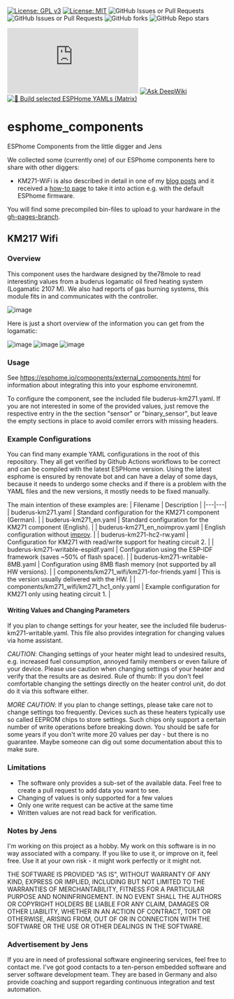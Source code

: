 [![License: GPL v3](https://img.shields.io/badge/License-GPLv3-blue.svg)](https://www.gnu.org/licenses/gpl-3.0)
[![License: MIT](https://img.shields.io/badge/License-MIT-yellow.svg)](https://opensource.org/licenses/MIT)
![GitHub Issues or Pull Requests](https://img.shields.io/github/issues/the78mole/esphome_components)
![GitHub Issues or Pull Requests](https://img.shields.io/github/issues-pr/the78mole/esphome_components)
![GitHub forks](https://img.shields.io/github/forks/the78mole/esphome_components)
![GitHub Repo stars](https://img.shields.io/github/stars/the78mole/esphome_components)

[![Matrix](https://img.shields.io/matrix/molesblog%3Amatrix.org)](https://matrix.to/#/#molesblog:matrix.org)
[![Ask DeepWiki](https://deepwiki.com/badge.svg)](https://deepwiki.com/the78mole/esphome_components)
[![🧪 Build selected ESPHome YAMLs (Matrix)](https://github.com/the78mole/esphome_components/actions/workflows/build-matrix.yml/badge.svg)](https://github.com/the78mole/esphome_components/actions/workflows/build-matrix.yml)


# esphome_components
ESPhome Components from the little digger and Jens

We collected some (currently one) of our ESPhome components here to share with other diggers:

- KM271-WiFi is also described in detail in one of my [blog posts](https://the78mole.de/reverse-engineering-the-buderus-km217/) and it received a [how-to page](https://the78mole.de/projects/km271-wifi-howto/) to take it into action e.g. with the default ESPhome firmware.

You will find some precompiled bin-files to upload to your hardware in the [gh-pages-branch](https://github.com/the78mole/esphome_components/tree/gh-pages).

## KM217 Wifi

### Overview
This component uses the hardware designed by the78mole to read interesting values from a buderus logamatic oil fired heating system (Logamatic 2107 M). We also had reports of gas burning systems, this module fits in and communicates with the controller. 

![image](components/km271_wifi/IMG/Buderus-KM217-Clone_0.0.5.jpg)

Here is just a short overview of the information you can get from the logamatic:

 ![image](images/home-assistant-values.png)
 ![image](images/home-assistant-values-2.png)
 ![image](images/home-assistant-values-3.png)


 
### Usage
See https://esphome.io/components/external_components.html for information about integrating this into your esphome environemnt.

To configure the component, see the included file buderus-km271.yaml.
If you are not interested in some of the provided values, just remove the respective entry in the the section "sensor" or "binary_sensor", but leave the empty sections in place to avoid comiler errors with missing headers.

### Example Configurations

You can find many example YAML configurations in the root of this repository. They all get verified by Github Actions workflows to be correct and can be compiled with the latest ESPHome version. Using the latest esphome is ensured by renovate bot and can have a delay of some days, because it needs to undergo some checks and if there is a problem with the YAML files and the new versions, it mostly needs to be fixed manually.

The main intention of these examples are:
| Filename | Description |
|---|---|
| buderus-km271.yaml | Standard configuration for the KM271 component (German). |
| buderus-km271_en.yaml | Standard configuration for the KM271 component (English). |
| buderus-km271_en_noimprov.yaml | English configuration without [improv](https://www.improv-wifi.com/). |
| buderus-km271-hc2-rw.yaml | Configuration for KM271 with read/write support for heating circuit 2. |
| buderus-km271-writable-espidf.yaml | Configuration using the ESP-IDF framework (saves ~50% of flash space). |
| buderus-km271-writable-8MB.yaml | Configuration using 8MB flash memory (not supported by all HW versions). |
| components/km271_wifi/km271-for-friends.yaml | This is the version usually delivered with the HW. |
| components/km271_wifi/km271_hc1_only.yaml | Example configuration for KM271 only using heating circuit 1. |


#### Writing Values and Changing Parameters 
If you plan to change settings for your heater, see the included file buderus-km271-writable.yaml. This file also provides integration for changing values via home assistant.

*CAUTION*: 
Changing settings of your heater might lead to undesired results, e.g. increased fuel consumption, annoyed family members or even failure of your device.
Please use caution when changing settings of your heater and verify that the results are as desired. Rule of thumb: If you don't feel comfortable changing the settings directly on the heater control unit,
do dot do it via this software either.

*MORE CAUTION*: 
If you plan to change settings, please take care not to change settings too
frequently. Devices such as these heaters typically use so called EEPROM chips to store settings. Such chips only support a certain number of write operations before breaking down.
You should be safe for some years if you don't write more 20 values per day - but there is no guarantee. Maybe someone can dig out some documentation about this to make sure.

### Limitations
   * The software only provides a sub-set of the available data. Feel free to create a pull request to add data you want to see.
   * Changing of values is only supported for a few values
   * Only one write request can be active at the same time
   * Written values are not read back for verification.

### Notes by Jens
I'm working on this project as a hobby. My work on this software is in no way associated with a company. If you like to use it, or improve on it, feel free.
Use it at your own risk - it might work perfectly or it might not.
 
THE SOFTWARE IS PROVIDED "AS IS", WITHOUT WARRANTY OF ANY KIND, EXPRESS OR IMPLIED, INCLUDING BUT NOT LIMITED TO THE WARRANTIES OF MERCHANTABILITY, FITNESS FOR A PARTICULAR PURPOSE AND NONINFRINGEMENT. IN NO EVENT SHALL THE AUTHORS OR COPYRIGHT HOLDERS BE LIABLE FOR ANY CLAIM, DAMAGES OR OTHER LIABILITY, WHETHER IN AN ACTION OF CONTRACT, TORT OR OTHERWISE, ARISING FROM, OUT OF OR IN CONNECTION WITH THE SOFTWARE OR THE USE OR OTHER DEALINGS IN THE SOFTWARE.

### Advertisement by Jens
If you are in need of professional software engineering services, feel free to contact me. I've got good contacts to a ten-person embedded software and server software development team.
They are based in Germany and also provide coaching and support regarding continuous integration and test automation.
